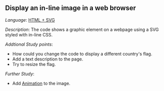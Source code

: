 Display an in-line image in a web browser
-----

*Language*: [HTML + SVG](http://tutorials.jenkov.com/svg/svg-and-css.html)

*Description*: The code shows a graphic element on a webpage using a SVG styled with in-line CSS. 

*Addtional Study points*: 
* How could you change the code to display a different country's flag.
* Add a text description to the page.
* Try to resize the flag.

*Further Study*:
* Add [Animation](http://tutorials.jenkov.com/svg/svg-animation.html) to the image.
